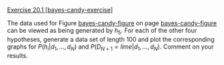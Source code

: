 [Exercise 20.1 \[bayes-candy-exercise\]](ex_1/)

The data used for
Figure [bayes-candy-figure](#/) on page [bayes-candy-figure](#/) can be
viewed as being generated by $h_5$. For each of the other four
hypotheses, generate a data set of length 100 and plot the corresponding
graphs for $P(h_i|d_1,\ldots,d_N)$ and
$P(D_{N+1}=lime|d_1,\ldots,d_N)$. Comment on
your results.
